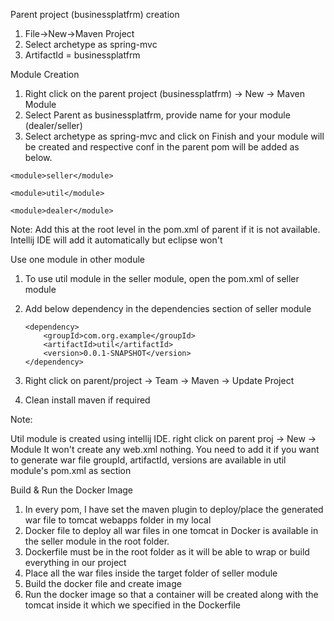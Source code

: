 Parent project (businessplatfrm) creation

1. File->New->Maven Project
2. Select archetype as spring-mvc
3. ArtifactId = businessplatfrm


Module Creation

1. Right click on the parent project (businessplatfrm) -> New -> Maven Module
2. Select Parent as businessplatfrm, provide name for your module (dealer/seller)
3. Select archetype as spring-mvc and click on Finish and your module will be created and respective 
   conf in the parent pom will be added as below.
   
  
            
  <modules>
    
    <module>seller</module>
            
    <module>util</module>
          
    <module>dealer</module>
      
  </modules>
  
  Note: 
  Add this at the root level in the pom.xml of parent if it is not available. Intellij IDE will add it automatically but eclipse won't
  
 Use one module in other module
  
 1. To use util module in the seller module, open the pom.xml of seller module
 2. Add below dependency in the dependencies section of seller module
 
	    <dependency>
			<groupId>com.org.example</groupId>
			<artifactId>util</artifactId>
			<version>0.0.1-SNAPSHOT</version>
		</dependency>	
3. Right click on parent/project -> Team -> Maven -> Update Project
4. Clean install maven if required


Note: 

Util module is created using intellij IDE. right click on parent proj -> New -> Module
It won't create any web.xml nothing. You need to add it if you want to generate war file
groupId, artifactId, versions are available in util module's pom.xml as <parent> section


Build & Run the Docker Image

1. In every pom, I have set the maven plugin to deploy/place the generated war file to tomcat webapps folder in my local
2. Docker file to deploy all war files in one tomcat in Docker is available in the seller module in the root folder.
3. Dockerfile must be in the root folder as it will be able to wrap or build everything in our project
4. Place all the war files inside the target folder of seller module
5. Build the docker file and create image
6. Run the docker image so that a container will be created along with the tomcat inside it which we specified in the Dockerfile
  